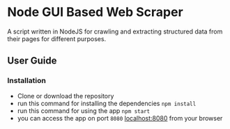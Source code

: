 # Node GUI Based Web Scraper 

A script written in NodeJS for crawling and extracting structured data from their pages for different purposes.

## User Guide

### Installation

- Clone or download the repository 
- run this command for installing the dependencies `npm install`
- run this command for using the app `npm start`
- you can access the app on port `8080` [localhost:8080](localhost:8080) from your browser